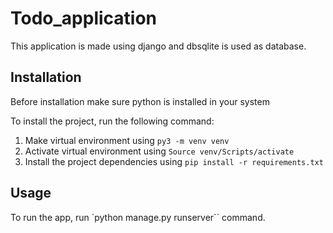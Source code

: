 # Todo_application
This application is made using django and dbsqlite is used as database.


## Installation
Before installation make sure python is installed in your system

To install the project, run the following command:
1. Make virtual environment using `py3 -m venv venv`
2. Activate virtual environment using `Source venv/Scripts/activate`
3. Install the project dependencies using `pip install -r requirements.txt`


## Usage
To run the app, run `python manage.py runserver`` command.
